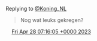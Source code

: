 Replying to [@Koning\_NL](https://twitter.com/DromerDenker/status/1651845789344231431)

>  Nog wat leuks gekregen?

<img src="../../media/tweet.ico" width="12" /> [Fri Apr 28 07:16:05 +0000 2023](https://twitter.com/DromerDenker/status/1651847737531301893)
